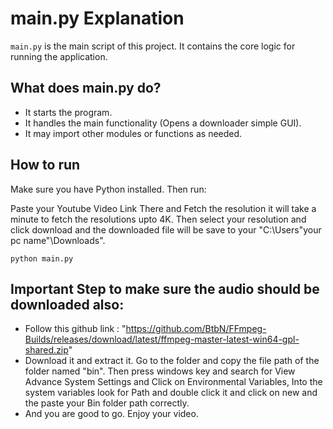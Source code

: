 # main.py Explanation

`main.py` is the main script of this project. It contains the core logic for running the application.

## What does main.py do?

- It starts the program.
- It handles the main functionality (Opens a downloader simple GUI).
- It may import other modules or functions as needed.

## How to run

Make sure you have Python installed. Then run:

Paste your Youtube Video Link There and Fetch the resolution it will take a minute to fetch the resolutions upto 4K. 
Then select your resolution and click download and the downloaded file will be save to your "C:\Users\"your pc name"\Downloads". 

```
python main.py
```

## Important Step to make sure the audio should be downloaded also:

- Follow this github link : "https://github.com/BtbN/FFmpeg-Builds/releases/download/latest/ffmpeg-master-latest-win64-gpl-shared.zip"
- Download it and extract it. Go to the folder and copy the file path of the folder named "bin". Then press windows key and search for 
View Advance System Settings and Click on Environmental Variables, Into the system variables look for Path and double click it and click 
on new and the paste your Bin folder path correctly.
- And you are good to go. Enjoy your video.